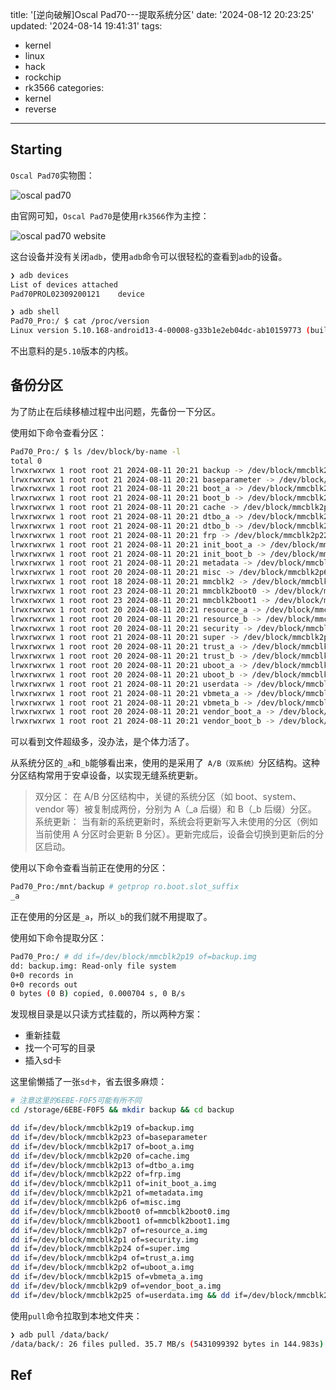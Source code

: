 title: '[逆向破解]Oscal Pad70---提取系统分区'
date: '2024-08-12 20:23:25'
updated: '2024-08-14 19:41:31'
tags:
  - kernel
  - linux
  - hack
  - rockchip
  - rk3566
categories:
  - kernel
  - reverse
---
## Starting

`Oscal Pad70`实物图：

![oscal pad70](https://i.imghippo.com/files/Ct0oQ1723469150.jpg)

由官网可知，`Oscal Pad70`是使用`rk3566`作为主控：

![oscal pad70 website](https://i.imghippo.com/files/wqrko1723469276.png)

这台设备并没有关闭`adb`，使用`adb`命令可以很轻松的查看到`adb`的设备。

```bash
❯ adb devices
List of devices attached
Pad70PROL02309200121	device

❯ adb shell
Pad70_Pro:/ $ cat /proc/version                                                                              
Linux version 5.10.168-android13-4-00008-g33b1e2eb04dc-ab10159773 (build-user@build-host) (Android (8508608, based on r450784e) clang version 14.0.7 (https://android.googlesource.com/toolchain/llvm-project 4c603efb0cca074e9238af8b4106c30add4418f6), LLD 14.0.7) #1 SMP PREEMPT Thu May 11 18:17:05 UTC 2023
```

不出意料的是`5.10`版本的内核。

## 备份分区

为了防止在后续移植过程中出问题，先备份一下分区。

使用如下命令查看分区：

```bash
Pad70_Pro:/ $ ls /dev/block/by-name -l
total 0
lrwxrwxrwx 1 root root 21 2024-08-11 20:21 backup -> /dev/block/mmcblk2p19
lrwxrwxrwx 1 root root 21 2024-08-11 20:21 baseparameter -> /dev/block/mmcblk2p23
lrwxrwxrwx 1 root root 21 2024-08-11 20:21 boot_a -> /dev/block/mmcblk2p17
lrwxrwxrwx 1 root root 21 2024-08-11 20:21 boot_b -> /dev/block/mmcblk2p18
lrwxrwxrwx 1 root root 21 2024-08-11 20:21 cache -> /dev/block/mmcblk2p20
lrwxrwxrwx 1 root root 21 2024-08-11 20:21 dtbo_a -> /dev/block/mmcblk2p13
lrwxrwxrwx 1 root root 21 2024-08-11 20:21 dtbo_b -> /dev/block/mmcblk2p14
lrwxrwxrwx 1 root root 21 2024-08-11 20:21 frp -> /dev/block/mmcblk2p22
lrwxrwxrwx 1 root root 21 2024-08-11 20:21 init_boot_a -> /dev/block/mmcblk2p11
lrwxrwxrwx 1 root root 21 2024-08-11 20:21 init_boot_b -> /dev/block/mmcblk2p12
lrwxrwxrwx 1 root root 21 2024-08-11 20:21 metadata -> /dev/block/mmcblk2p21
lrwxrwxrwx 1 root root 20 2024-08-11 20:21 misc -> /dev/block/mmcblk2p6
lrwxrwxrwx 1 root root 18 2024-08-11 20:21 mmcblk2 -> /dev/block/mmcblk2
lrwxrwxrwx 1 root root 23 2024-08-11 20:21 mmcblk2boot0 -> /dev/block/mmcblk2boot0
lrwxrwxrwx 1 root root 23 2024-08-11 20:21 mmcblk2boot1 -> /dev/block/mmcblk2boot1
lrwxrwxrwx 1 root root 20 2024-08-11 20:21 resource_a -> /dev/block/mmcblk2p7
lrwxrwxrwx 1 root root 20 2024-08-11 20:21 resource_b -> /dev/block/mmcblk2p8
lrwxrwxrwx 1 root root 20 2024-08-11 20:21 security -> /dev/block/mmcblk2p1
lrwxrwxrwx 1 root root 21 2024-08-11 20:21 super -> /dev/block/mmcblk2p24
lrwxrwxrwx 1 root root 20 2024-08-11 20:21 trust_a -> /dev/block/mmcblk2p4
lrwxrwxrwx 1 root root 20 2024-08-11 20:21 trust_b -> /dev/block/mmcblk2p5
lrwxrwxrwx 1 root root 20 2024-08-11 20:21 uboot_a -> /dev/block/mmcblk2p2
lrwxrwxrwx 1 root root 20 2024-08-11 20:21 uboot_b -> /dev/block/mmcblk2p3
lrwxrwxrwx 1 root root 21 2024-08-11 20:21 userdata -> /dev/block/mmcblk2p25
lrwxrwxrwx 1 root root 21 2024-08-11 20:21 vbmeta_a -> /dev/block/mmcblk2p15
lrwxrwxrwx 1 root root 21 2024-08-11 20:21 vbmeta_b -> /dev/block/mmcblk2p16
lrwxrwxrwx 1 root root 20 2024-08-11 20:21 vendor_boot_a -> /dev/block/mmcblk2p9
lrwxrwxrwx 1 root root 21 2024-08-11 20:21 vendor_boot_b -> /dev/block/mmcblk2p10
```

可以看到文件超级多，没办法，是个体力活了。

从系统分区的`_a`和`_b`能够看出来，使用的是采用了` A/B（双系统）`分区结构。这种分区结构常用于安卓设备，以实现无缝系统更新。

> 双分区： 在 A/B 分区结构中，关键的系统分区（如 boot、system、vendor 等）被复制成两份，分别为 A（_a 后缀）和 B（_b 后缀）分区。
系统更新： 当有新的系统更新时，系统会将更新写入未使用的分区（例如当前使用 A 分区时会更新 B 分区）。更新完成后，设备会切换到更新后的分区启动。

使用以下命令查看当前正在使用的分区：

```bash
Pad70_Pro:/mnt/backup # getprop ro.boot.slot_suffix
_a
```

正在使用的分区是`_a`，所以`_b`的我们就不用提取了。

使用如下命令提取分区：

```bash
Pad70_Pro:/ # dd if=/dev/block/mmcblk2p19 of=backup.img                                                        
dd: backup.img: Read-only file system
0+0 records in
0+0 records out
0 bytes (0 B) copied, 0.000704 s, 0 B/s
```

发现根目录是以只读方式挂载的，所以两种方案：
- 重新挂载
- 找一个可写的目录
- 插入sd卡

这里偷懒插了一张`sd卡`，省去很多麻烦：

```bash
# 注意这里的6EBE-F0F5可能有所不同
cd /storage/6EBE-F0F5 && mkdir backup && cd backup

dd if=/dev/block/mmcblk2p19 of=backup.img   
dd if=/dev/block/mmcblk2p23 of=baseparameter    
dd if=/dev/block/mmcblk2p17 of=boot_a.img      
dd if=/dev/block/mmcblk2p20 of=cache.img    
dd if=/dev/block/mmcblk2p13 of=dtbo_a.img       
dd if=/dev/block/mmcblk2p22 of=frp.img
dd if=/dev/block/mmcblk2p11 of=init_boot_a.img
dd if=/dev/block/mmcblk2p21 of=metadata.img
dd if=/dev/block/mmcblk2p6 of=misc.img
dd if=/dev/block/mmcblk2boot0 of=mmcblk2boot0.img
dd if=/dev/block/mmcblk2boot1 of=mmcblk2boot1.img
dd if=/dev/block/mmcblk2p7 of=resource_a.img
dd if=/dev/block/mmcblk2p1 of=security.img
dd if=/dev/block/mmcblk2p24 of=super.img
dd if=/dev/block/mmcblk2p4 of=trust_a.img
dd if=/dev/block/mmcblk2p2 of=uboot_a.img
dd if=/dev/block/mmcblk2p15 of=vbmeta_a.img
dd if=/dev/block/mmcblk2p9 of=vendor_boot_a.img
dd if=/dev/block/mmcblk2p25 of=userdata.img && dd if=/dev/block/mmcblk2 of=mmcblk2.img
```

使用`pull`命令拉取到本地文件夹：

```bash
❯ adb pull /data/back/
/data/back/: 26 files pulled. 35.7 MB/s (5431099392 bytes in 144.983s)
```



## Ref

[1]: https://www.oscal.hk/pad70